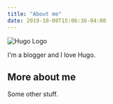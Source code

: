 ```yaml
---
title: "About me"
date: 2019-10-08T15:06:36-04:00
---
```

![Hugo Logo](/img/hugo-logo.png)

I'm a blogger and I love Hugo.

## More about me

Some other stuff.

